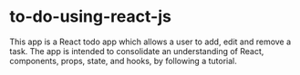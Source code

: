 # to-do-using-react-js
This app is a React todo app which allows a user to add, edit and remove a task. The app is intended to consolidate an understanding of React, components, props, state, and hooks, by following a tutorial.
